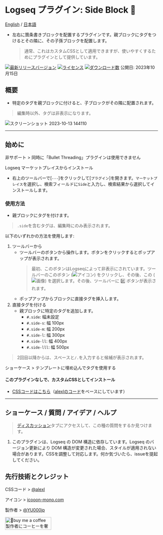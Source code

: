 # Logseq プラグイン: Side Block 🥦

[English](https://github.com/YU000jp/logseq-plugin-side-block) / [日本語](https://github.com/YU000jp/logseq-plugin-side-block/blob/main/readme.ja.md)

- 左右に箇条書きブロックを配置するプラグインです。親ブロックにタグをつけるとその隣に、その子孫ブロックを配置します。
   > 通常、これはカスタムCSSとして適用できますが、使いやすくするためにプラグインとして提供しています。

[![最新リリースバージョン](https://img.shields.io/github/v/release/YU000jp/logseq-plugin-side-block)](https://github.com/YU000jp/logseq-plugin-side-block/releases)
[![ライセンス](https://img.shields.io/github/license/YU000jp/logseq-plugin-side-block?color=blue)](https://github.com/YU000jp/logseq-plugin-side-block/LICENSE)
[![ダウンロード数](https://img.shields.io/github/downloads/YU000jp/logseq-plugin-side-block/total.svg)](https://github.com/YU000jp/logseq-plugin-side-block/releases)
  公開日: 2023年10月15日

## 概要

- 特定のタグを親ブロックに付けると、子ブロックがその隣に配置されます。
> 編集時以外、タグは非表示になります。

![スクリーンショット 2023-10-13 144110](https://github.com/YU000jp/logseq-plugin-side-block/assets/111847207/c85ebc5e-9442-42c0-bac5-1616203483ca)

---

## 始めに

非サポート > 同時に「Bullet Threading」プラグインは使用できません

Logseq マーケットプレイスからインストール
  - 右上のツールバーで[`---`]をクリックして[`プラグイン`]を開きます。`マーケットプレイス`を選択し、検索フィールドに`Side`と入力し、検索結果から選択してインストールします。

### 使用方法

- 親ブロックにタグを付けます。
> `.side`を含むタグは、編集時にのみ表示されます。

以下のいずれかの方法を使用します:

1. ツールバーから
   - ツールバーのボタンから操作します。ボタンをクリックするとポップアップが表示されます。
     > 最初、このボタンはLogseqによって非表示にされています。ツールバーのこのボタン (![アイコン](https://github.com/YU000jp/logseq-plugin-bullet-point-custom-icon/assets/111847207/136f9d0f-9dcf-4942-9821-c9f692fcfc2f)) をクリックし、その後、この (![画像](https://github.com/YU000jp/logseq-plugin-side-block/assets/111847207/726d00da-f665-4eb1-ac15-77e10a24dcae)) を選択します。その後、ツールバーに #️⃣ ボタンが表示されます。
   - ポップアップからブロックに直接タグを挿入します。
1. 直接タグを付ける
   - 親ブロックに特定のタグを追加します。
     - `#.side`: 幅未設定
     - `#.side-s`: 幅 100px
     - `#.side-m`: 幅 200px
     - `#.side-l`: 幅 300px
     - `#.side-ll`: 幅 400px
     - `#.side-lll`: 幅 500px
  > 2回目以降からは、スペースと`/.`を入力すると候補が表示されます。

ショーケース > テンプレートに埋め込んでタグを使用する

#### このプラグインなしで、カスタムCSSとしてインストール

- [CSSコードはこちら](https://github.com/YU000jp/logseq-plugin-side-block/blob/main/src/style.css)（[alexlのコード](https://codeberg.org/alexl/for-logseq)をベースにしています）

---

## ショーケース / 質問 / アイデア / ヘルプ

> [ディスカッション](https://github.com/YU000jp/logseq-plugin-side-block/discussions)タブにアクセスして、この種の質問をするか見つけます。

1. このプラグインは、Logseq の DOM 構造に依存しています。Logseq のバージョン更新により DOM 構造が変更された場合、スタイルが適用されない場合があります。CSSを調整して対応します。何か気づいたら、issueを提起してください。

## 先行技術とクレジット

CSSコード > [@alexl](https://codeberg.org/alexl/for-logseq)

アイコン > [icooon-mono.com](https://icooon-mono.com/00372-%e3%83%96%e3%83%ad%e3%83%83%e3%82%b3%e3%83%aa%e3%83%bc/)

製作者 > [@YU000jp](https://github.com/YU000jp)

<a href="https://www.buymeacoffee.com/yu000japan" target="_blank"><img src="https://cdn.buymeacoffee.com/buttons/v2/default-violet.png" alt="🍌buy me a coffee 製作者にコーヒーを奢ってください!" style="height: 42px;width: 152px" ></a>
